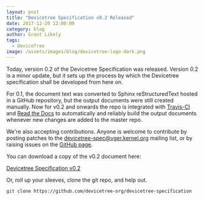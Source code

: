 ```yaml
---
layout: post
title: "Devicetree Specification v0.2 Released"
date: 2017-12-20 12:00:00
category: blog
author: Grant Likely
tags:
  - DeviceTree
image: /assets/images/blog/devicetree-logo-dark.png
---
```


Today, version 0.2 of the Devicetree Specification was released.
Version 0.2 is a minor update, but it sets up the process by which
the Devicetree specification shall be developed from here on.

For 0.1, the document text was converted to Sphinx reStructuredText hosted
in a GitHub repository, but the output documents were still created manually.
Now for v0.2 and onwards the repo is integrated with
[Travis-CI](https://travis-ci.com) and [Read the Docs](https://readthedocs.org)
to automatically and reliably build the output documents whenever new
changes are added to the master repo.

We're also accepting contributions.
Anyone is welcome to contribute by posting patches to the
devicetree-spec@vger.kernel.org mailing list, or by raising issues on the
[GitHub page](https://github.com/devicetree-org/devicetree-specification/issues).

You can download a copy of the v0.2 document here:

[Devicetree Specification v0.2](https://github.com/devicetree-org/devicetree-specification/releases/tag/v0.2)

Or, roll up your sleeves, clone the git repo, and help out.

```bash
git clone https://github.com/devicetree-org/devicetree-specification
```
